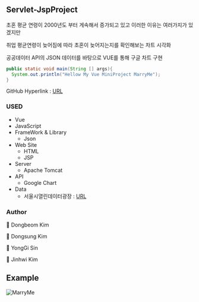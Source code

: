 ## Servlet-JspProject
초혼 평균 연령이 2000년도 부터 게속해서 증가되고 있고 이러한 이유는 여러가지가 있겠지만

취업 평균연령이 늦어짐에 따라 초혼이 늦어지는지를 확인해보는 차트 시각화

공공데이터 API의 JSON 데이터를 바탕으로 VUE를 통해 구글 차트 구현

````JAVA
public static void main(String [] args){
  System.out.println("Hellow My Vue MiniProject MarryMe");
}
``````

GitHub Hyperlink : [URL](https://github.com/rlavkgk45/Vue-MiniProject_MarryMe)

### USED
* Vue
* JavaScript
* FrameWork & Library
  * Json
* Web Site
  * HTML
  * JSP
* Server
  * Apache Tomcat
* API
  * Google Chart
* Data
  * 서울시열린데이터광장 : [URL](https://data.seoul.go.kr/)
### Author
👤 Dongbeom Kim

👤 Dongsung Kim

👤 YongGi Sin

👤 Jinhwi Kim

## Example
![MarryMe](https://user-images.githubusercontent.com/52446213/64935814-2e954180-d88e-11e9-8d2a-dd12bb691057.PNG)
